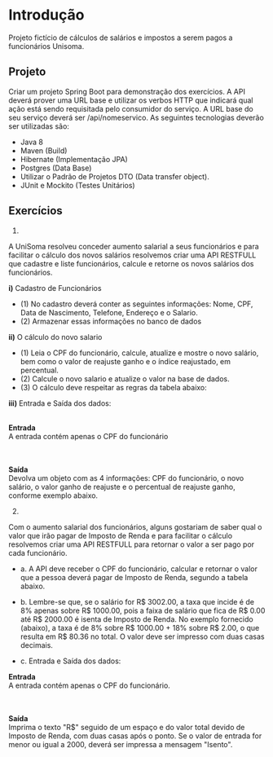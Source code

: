 # Introdução

Projeto fictício de cálculos de salários e impostos a serem pagos a funcionários Unisoma.

## Projeto

Criar um projeto Spring Boot para demonstração dos exercícios.
A API deverá prover uma URL base e utilizar os verbos HTTP que indicará qual ação está sendo requisitada pelo consumidor
do serviço.
A URL base do seu serviço deverá ser /api/nomeservico.
As seguintes tecnologias deverão ser utilizadas são:

- Java 8
- Maven (Build)
- Hibernate (Implementação JPA)
- Postgres (Data Base)
- Utilizar o Padrão de Projetos DTO (Data transfer object).
- JUnit e Mockito (Testes Unitários)

## Exercícios

1.
A UniSoma resolveu conceder aumento salarial a seus funcionários e para facilitar o cálculo dos novos salários
resolvemos criar uma API RESTFULL que cadastre e liste funcionários, calcule e retorne os novos salários dos
funcionários.

<b>i)</b> Cadastro de Funcionários<br>

- (1) No cadastro deverá conter as seguintes informações: Nome, CPF, Data de Nascimento, Telefone, Endereço
e o Salario.
- (2) Armazenar essas informações no banco de dados

<b>ii)</b> O cálculo do novo salario<br>

- (1) Leia o CPF do funcionário, calcule, atualize e mostre o novo salário, bem como o valor de reajuste ganho e
o índice reajustado, em percentual.
- (2) Calcule o novo salario e atualize o valor na base de dados.
- (3) O cálculo deve respeitar as regras da tabela abaixo:


<b>iii)</b> Entrada e Saída dos dados: <br><br>

<b>Entrada</b><br>
A entrada contém apenas o CPF do funcionário

<br><br><b>Saída</b><br>
Devolva um objeto com as 4 informações: CPF do funcionário, o novo salário, o valor ganho de reajuste e o
percentual de reajuste ganho, conforme exemplo abaixo.

2.
Com o aumento salarial dos funcionários, alguns gostariam de saber qual o valor que irão pagar de Imposto de
Renda e para facilitar o cálculo resolvemos criar uma API RESTFULL para retornar o valor a ser pago por cada
funcionário.

- a.
A API deve receber o CPF do funcionário, calcular e retornar o valor que a pessoa deverá pagar de Imposto
de Renda, segundo a tabela abaixo.

- b. Lembre-se que, se o salário for R$ 3002.00, a taxa que incide é de 8% apenas sobre R$ 1000.00, pois a faixa
de salário que fica de R$ 0.00 até R$ 2000.00 é isenta de Imposto de Renda. No exemplo fornecido (abaixo),
a taxa é de 8% sobre R$ 1000.00 + 18% sobre R$ 2.00, o que resulta em R$ 80.36 no total. O valor deve ser
impresso com duas casas decimais.
- c. Entrada e Saída dos dados:

<b>Entrada</b><br>
A entrada contém apenas o CPF do funcionário.

<br><br><b>Saída</b><br>
Imprima o texto "R$" seguido de um espaço e do valor total devido de Imposto de Renda, com
duas casas após o ponto. Se o valor de entrada for menor ou igual a 2000, deverá ser impressa a
mensagem "Isento".

